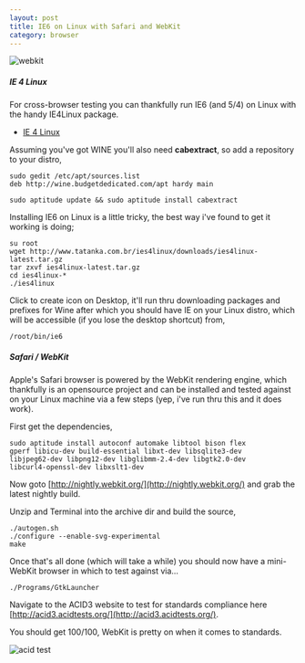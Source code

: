 ```yaml
---
layout: post
title: IE6 on Linux with Safari and WebKit
category: browser
---
```


![webkit](http://farm3.static.flickr.com/2030/2538993073_7a6ef3178e.jpg)

##### IE 4 Linux

For cross-browser testing you can thankfully run IE6 (and 5/4) on Linux with the handy IE4Linux package.

* [IE 4 Linux](http://www.tatanka.com.br/ies4linux/page/Installation:Ubuntu)

Assuming you've got WINE you'll also need **cabextract**, so add a repository to your distro,

    sudo gedit /etc/apt/sources.list
    deb http://wine.budgetdedicated.com/apt hardy main

    sudo aptitude update && sudo aptitude install cabextract

Installing IE6 on Linux is a little tricky, the best way i've found to get it working is doing;

    su root
    wget http://www.tatanka.com.br/ies4linux/downloads/ies4linux-latest.tar.gz
    tar zxvf ies4linux-latest.tar.gz
    cd ies4linux-*
    ./ies4linux

Click to create icon on Desktop, it'll run thru downloading packages and prefixes for Wine after which you should have IE on your Linux distro, which will be accessible (if you lose the desktop shortcut) from,

    /root/bin/ie6

##### Safari / WebKit

Apple's Safari browser is powered by the WebKit rendering engine, which thankfully is an opensource project and can be installed and tested against on your Linux machine via a few steps (yep, i've run thru this and it does work).

First get the dependencies,

    sudo aptitude install autoconf automake libtool bison flex 
    gperf libicu-dev build-essential libxt-dev libsqlite3-dev 
    libjpeg62-dev libpng12-dev libglibmm-2.4-dev libgtk2.0-dev 
    libcurl4-openssl-dev libxslt1-dev

Now goto [http://nightly.webkit.org/](http://nightly.webkit.org/) and grab the latest nightly build.

Unzip and Terminal into the archive dir and build the source,

    ./autogen.sh
    ./configure --enable-svg-experimental
    make

Once that's all done (which will take a while) you should now have a mini-WebKit browser in which to test against via...

    ./Programs/GtkLauncher

Navigate to the ACID3 website to test for standards compliance here [http://acid3.acidtests.org/](http://acid3.acidtests.org/).

You should get 100/100, WebKit is pretty on when it comes to standards.

![acid test](http://farm4.static.flickr.com/3085/2539897804_d3843e6846.jpg)
